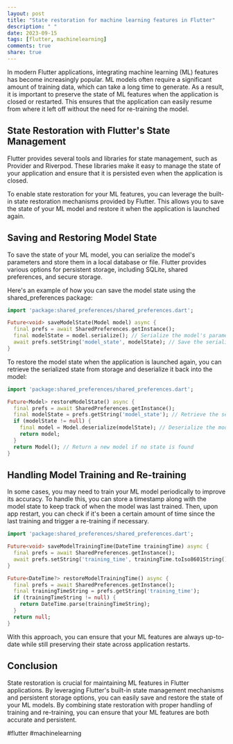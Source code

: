 ```yaml
---
layout: post
title: "State restoration for machine learning features in Flutter"
description: " "
date: 2023-09-15
tags: [flutter, machinelearning]
comments: true
share: true
---
```


In modern Flutter applications, integrating machine learning (ML) features has become increasingly popular. ML models often require a significant amount of training data, which can take a long time to generate. As a result, it is important to preserve the state of ML features when the application is closed or restarted. This ensures that the application can easily resume from where it left off without the need for re-training the model.

## State Restoration with Flutter's State Management

Flutter provides several tools and libraries for state management, such as Provider and Riverpod. These libraries make it easy to manage the state of your application and ensure that it is persisted even when the application is closed.

To enable state restoration for your ML features, you can leverage the built-in state restoration mechanisms provided by Flutter. This allows you to save the state of your ML model and restore it when the application is launched again.

## Saving and Restoring Model State

To save the state of your ML model, you can serialize the model's parameters and store them in a local database or file. Flutter provides various options for persistent storage, including SQLite, shared preferences, and secure storage.

Here's an example of how you can save the model state using the shared_preferences package:

```dart
import 'package:shared_preferences/shared_preferences.dart';

Future<void> saveModelState(Model model) async {
  final prefs = await SharedPreferences.getInstance();
  final modelState = model.serialize(); // Serialize the model's parameters
  await prefs.setString('model_state', modelState); // Save the serialized state
}
```

To restore the model state when the application is launched again, you can retrieve the serialized state from storage and deserialize it back into the model:

```dart
import 'package:shared_preferences/shared_preferences.dart';

Future<Model> restoreModelState() async {
  final prefs = await SharedPreferences.getInstance();
  final modelState = prefs.getString('model_state'); // Retrieve the serialized state
  if (modelState != null) {
    final model = Model.deserialize(modelState); // Deserialize the model's parameters
    return model;
  }
  return Model(); // Return a new model if no state is found
}
```

## Handling Model Training and Re-training

In some cases, you may need to train your ML model periodically to improve its accuracy. To handle this, you can store a timestamp along with the model state to keep track of when the model was last trained. Then, upon app restart, you can check if it's been a certain amount of time since the last training and trigger a re-training if necessary.

```dart
import 'package:shared_preferences/shared_preferences.dart';

Future<void> saveModelTrainingTime(DateTime trainingTime) async {
  final prefs = await SharedPreferences.getInstance();
  await prefs.setString('training_time', trainingTime.toIso8601String());
}

Future<DateTime?> restoreModelTrainingTime() async {
  final prefs = await SharedPreferences.getInstance();
  final trainingTimeString = prefs.getString('training_time');
  if (trainingTimeString != null) {
    return DateTime.parse(trainingTimeString);
  }
  return null;
}
```

With this approach, you can ensure that your ML features are always up-to-date while still preserving their state across application restarts.

## Conclusion

State restoration is crucial for maintaining ML features in Flutter applications. By leveraging Flutter's built-in state management mechanisms and persistent storage options, you can easily save and restore the state of your ML models. By combining state restoration with proper handling of training and re-training, you can ensure that your ML features are both accurate and persistent.

#flutter #machinelearning